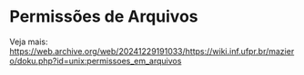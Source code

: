 # Permissões de Arquivos

Veja mais: <https://web.archive.org/web/20241229191033/https://wiki.inf.ufpr.br/maziero/doku.php?id=unix:permissoes_em_arquivos>
